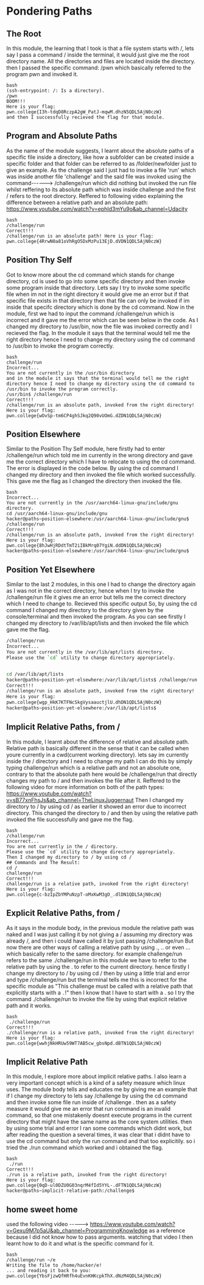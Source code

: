 # Pondering Paths
## The Root
In this module, the learning that I took is that a file system starts with /, lets say I pass a command / inside the terminal, it would just give me the root directory name.
All the directories and files are located inside the directory.
then I passed the specific command: /pwn which basically referred to the program pwn and invoked it.
~~~
bash
(ssh-entrypoint: /: Is a directory).
/pwn
BOOM!!!
Here is your flag:
pwn.college{I3h-tdqD8RczpA2gW_PatJ-mqwM.dhzN5QDL5AjN0czW}
and then I successfully recieved the flag for that module.
~~~

## Program and Absolute Paths
As the name of the module suggests, I learnt about the absolute paths of a specific file inside a directory, like how a subfolder can be created inside a specific folder and that folder can be referred to as /folder/newfolder just to give an example.
As the challenge said I just had to invoke a file 'run' which was inside another file 'challenge' and the said file was invoked using the command------> /challenge/run which did nothing but invoked the run file whilst reffering to its absolute path which was inside challenge and the first / refers to the root directory.
Reffered to following video explaining the difference between a relative path and an absolute path: https://www.youtube.com/watch?v=ephId3mYu9o&ab_channel=Udacity
~~~
bash
/challenge/run
Correct!!!
/challenge/run is an absolute path! Here is your flag:
pwn.college{4RrwN0a81oVhRgO5DxMzPu13EjD.dVDN1QDL5AjN0czW}
~~~

## Position Thy Self
Got to know more about the cd command which stands for change directory, cd is used to go into some specific directory and then invoke some program inside that directory.
Lets say I try to invoke some specific file when im not in the right directory it would give me an error but if that specific file exists in that directory then that file can only be invoked if im inside that specifc directory which is done by the cd command.
Now in the module, first we had to input the command /challenge/run which is incorrect and it gave me the error which can be seen below in the code. 
As I changed my directory to /usr/bin, now the file was invoked correctly and I recieved the flag.
In the module it says that the terminal would tell me the right directory hence I need to change my directory using the cd command to /usr/bin to invoke the program correctly.
~~~
bash
challenge/run
Incorrect...
You are not currently in the /usr/bin directory
and in the module it says that the terminal would tell me the right directory hence I need to change my directory using the cd command to /usr/bin to invoke the program correctly.
/usr/bin$ /challenge/run
Correct!!!
/challenge/run is an absolute path, invoked from the right directory!
Here is your flag:
pwn.college{wOvSp-tm6CP4ghSJkq2Q90vUOmG.dZDN1QDL5AjN0czW}
~~~


## Position Elsewhere
Similar to the Position Thy Self module, here firstly had to enter /challenge/run which told me im currently in the wrong directory and gave me the correct directory which I have to relocate to using the cd command.
The error is displayed in the code below. By using the cd command I changed my directory and then invoked the file which worked successfully.
This gave me the flag as I changed the directory then invoked the file.
~~~
bash
Incorrect...
You are not currently in the /usr/aarch64-linux-gnu/include/gnu directory.
cd /usr/aarch64-linux-gnu/include/gnu
hacker@paths~position-elsewhere:/usr/aarch64-linux-gnu/include/gnu$ /challenge/run
Correct!!!
/challenge/run is an absolute path, invoked from the right directory!
Here is your flag:
pwn.college{8hJwHjRDdtTmT2iIBkMrq07YgiN.ddDN1QDL5AjN0czW}
hacker@paths~position-elsewhere:/usr/aarch64-linux-gnu/include/gnu$
~~~

## Position Yet Elsewhere
Similar to the last 2 modules, in this one I had to change the directory again as I was not in the correct directory, hence when I try to invoke the /challenge/run file it gives me an error but tells me the correct directory which I need to change to.
Recieved this specific output
So, by using the cd command I changed my directory to the directory given by the console/terminal and then invoked the program.
As you can see firstly I changed my directory to /var/lib/apt/lists and then invoked the file which gave me the flag.
~~~bash
/challenge/run
Incorrect...
You are not currently in the /var/lib/apt/lists directory.
Please use the `cd` utility to change directory appropriately.


cd /var/lib/apt/lists
hacker@paths~position-yet-elsewhere:/var/lib/apt/lists$ /challenge/run
Correct!!!
/challenge/run is an absolute path, invoked from the right directory!
Here is your flag:
pwn.college{wgp_HkK7KTFNcSkgVysaauctjlU.dhDN1QDL5AjN0czW}
hacker@paths~position-yet-elsewhere:/var/lib/apt/lists$

~~~

## Implicit Relative Paths, from /
In this module, I learnt about the difference of relative and absolute path. Relative path is basically different in the sense that it can be called when youre currently in a cwd(current working directory).
lets say im currently inside the / directory and I need to change my path I can do this by simply typing challenge/run which is a relative path and not an absolute one, contrary to that the absolute path here would be
/challenge/run that directly changes my path to / and then invokes the file after it.
Reffered to the following video for more information on both of the path types: https://www.youtube.com/watch?v=sB77xnFhsJs&ab_channel=TheLinuxJuggernaut
Then I changed my directory to / by using cd / as earlier it showed an error due to incorrect directory.
This changed the directory to / and then by using the relative path invoked the file successfully and gave me the flag.
~~~
bash
/challenge/run
Incorrect...
You are not currently in the / directory.
Please use the `cd` utility to change directory appropriately.
Then I changed my directory to / by using cd /
## Commands and The Result:
cd /
challenge/run
Correct!!!
challenge/run is a relative path, invoked from the right directory!
Here is your flag:
pwn.college{c-bzIpZbYMPuNzpT-oMxKwM3gO_.dlDN1QDL5AjN0czW}
~~~

## Explicit Relative Paths, from /
As it says in the module body, in the previous module the relative path was naked and I was just calling it by not giving a / assuming my directory was already /, and then i could have called it by just passing /challenge/run 
But now there are other ways of calling a relative path by using ., .. or even ... which basically refer to the same directory.
for example challenge/run refers to the same ./challenge/run
in this module we have to refer to the relative path by using the . to refer to the current directory.
hence firstly I change my directory to / by using cd / 
then by using a little trial and error and type /challenge/run but the terminal tells me this is incorrect for the specific module as "This challenge must be called with a relative path that explicitly starts with a `.`!"
then I know that I have to start with a . so I try the command ./challenge/run to invoke the file by using that explicit relative path and it works.
~~~
bash
 ./challenge/run
Correct!!!
./challenge/run is a relative path, invoked from the right directory!
Here is your flag:
pwn.college{wwhjNkHRUw59WT7AB5cw_gbsNpd.dBTN1QDL5AjN0czW}
~~~

## Implicit Relative Path
In this module, I explore more about implicit relative paths. I also learn a very important concept which is a kind of a safety measure which linux uses. The module body tells and educates me by giving me an example that if I change my directory to lets say /challenge by using the cd command and then invoke some file run inside of /challenge .
then as a safety measure it would give me an error that run command is an invalid command, so that one mistakenly doesnt execute programs in the current directory that might have the same name as the core system utilities.
then by using some trial and error I ran some commands which didnt work, but after reading the question a several times, it was clear that i didnt have to use the cd command but only the run command and that too explicitily.
so i tried the ./run command which worked and i obtained the flag.
~~~
bash
 ./run
Correct!!!
./run is a relative path, invoked from the right directory!
Here is your flag:
pwn.college{0qD-ul0DZU0G03nqrM4fId5YYL-.dFTN1QDL5AjN0czW}
hacker@paths~implicit-relative-path:/challenge$
~~~


## home sweet home
used the following video -----> https://www.youtube.com/watch?v=Gexu9M7p5aU&ab_channel=ProgrammingKnowledge as a reference because I did not know how to pass arguments. watching that video I then learnt how to do it and what is the specific command for it.
~~~
bash
/challenge/run ~/e
Writing the file to /home/hacker/e!
... and reading it back to you:
pwn.college{YbsFjzwQfHRfh4uEvnKHKcpkThX.dNzM4QDL5AjN0czW}

~~~

